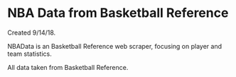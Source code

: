 # NBA Data from Basketball Reference
Created 9/14/18.

NBAData is an Basketball Reference web scraper, focusing on player and team statistics.

All data taken from Basketball Reference.
